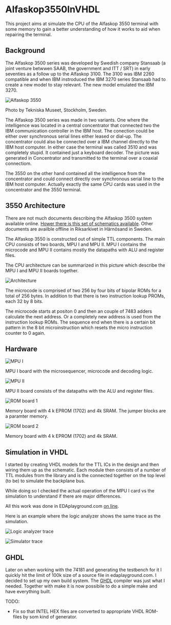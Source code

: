 # Alfaskop3550InVHDL

This project aims at simulate the CPU of the Alfaskop 3550 terminal with some memory to gain a better understanding of how it works to aid when repairing the terminal.

## Background

The Alfaskop 3500 series was developed by Swedish company Stansaab (a joint venture betwwen SAAB, the government and ITT / SRT) in early seventies as a follow up to the Alfaskop 3100. The 3100 was IBM 2260 compatible and when IBM instroduced the IBM 3270 series Stansaab had to create a new model to stay relevant. The new model emulated the IBM 3270.

![Alfaskop 3550](https://i.imgur.com/uJOYs2Tl.jpg)

Photo by Tekniska Museet, Stockholm, Sweden.

The Alfaskop 3500 series was made in two variants. One where the intelligence was located in a central concentrator that connected two the IBM communication controller in the IBM host. The conection could be either over synchronous serial lines either leased or dial-up. The concentrator could also be connected over a IBM channel directly to the IBM host computer. In either case the terminal was called 3510 and was completely stupid. It contained just a keyboard decoder. The picture was generated in Concentrator and transmitted to the terminal over a coaxial connectiom.

The 3550 on the other hand contained all the intelligence from the concentrator and could connect directly over synchronous serial line to the IBM host computer. Actually exactly the same CPU cards was used in the concentrator and the 3550 terminal.

## 3550 Architecture

There are not much documents describing the Alfaskop 3500 system available online. [Hower there is this set of schematics available](http://storage.datormuseum.se/u/96935524/Datormusuem/Alfaskop/Alfaskop_3500_Data_Terminal_System_Drawings_and_Diagrams.pdf). Other documents are availble offline in Riksarkivet in Härnösand in Sweden.  

The Alfaskop 3550 is constructed out of simple TTL components. The main CPU consists of two boards, MPU I and MPU II. MPU I contains the microcode and MPU II contains mostly the datapaths with ALU and register files.

The CPU architecture can be summarized in this picture which describe the MPU I and MPU II boards together.

![Architecture](https://i.imgur.com/j9Pzn02.png)

The microcode is comprised of two 256 by four bits of bipolar ROMs for a total of 256 bytes. In addition to that there is two instruction lookup PROMs, each 32 by 8 bits.

The microcode starts at positon 0 and then an couple of 7483 adders calculate the next address. Or a completely new address is used from the instruction lookup ROMs. The sequence end when there is a certain bit pattern in the 8 bit microinstruction which resets the micro instruction counter to 0 again.

## Hardware

![MPU I](https://i.imgur.com/mFMpttgl.jpg)

MPU I board with the microsequencer, microcode and decoding logic.

![MPU II](https://i.imgur.com/maqZleZl.jpg)

MPU II board consists of the datapaths with the ALU and register files.

![ROM board 1](https://i.imgur.com/aVBPvmll.jpg)

Memory board with 4 k EPROM (1702) and 4k SRAM. The jumper blocks are a paramter memory.

![ROM board 2](https://i.imgur.com/Usnrrnvl.jpg)

Memory board with 4 k EPROM (1702) and 4k SRAM.

## Simulation in VHDL

I started by creating VHDL models for the TTL ICs in the design and then wiring them up as the schematic. Each module then consists of a number of TTL modules from the library and is the connected together on the top level (to be) to simulate the backplane bus.

While doing so I checked the actual operation of the MPU I card vs the simulation to understand if there are major differences.

All this work was done in EDAplayground.com [on line](https://www.edaplayground.com/x/s4ef). 

Here is an example where the logic analyzer shows the same trace as the simulation.

![Logic analyzer trace](https://i.imgur.com/Kpqluk4.jpg)


![Simulator trace](https://i.imgur.com/G7g9kDE.png)

## GHDL

Later on when working with the 74181 and generating the testbench for it I quickly hit the limit of 100k size of a source file in edaplayground.com. I decided to set up my own build system. The [GHDL](http://ghdl.free.fr/) compiler was just what I needed. Together with make it is now possibile to do a simple make and have everything built.

TODO:

 * Fix so that INTEL HEX files are converted to appropriate VHDL ROM-files by som kind of generator.
 

